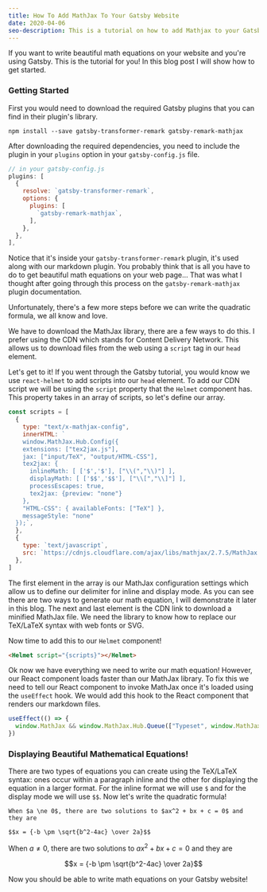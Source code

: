 ```yaml
---
title: How To Add MathJax To Your Gatsby Website
date: 2020-04-06
seo-description: This is a tutorial on how to add Mathjax to your Gatsby website.
---
```


If you want to write beautiful math equations on your website and you're using Gatsby. This is the tutorial for you! In this blog post I will show how to get started.

### Getting Started

First you would need to download the required Gatsby plugins that you can find in their plugin's library.

```
npm install --save gatsby-transformer-remark gatsby-remark-mathjax
```

After downloading the required dependencies, you need to include the plugin in your `plugins` option in your `gatsby-config.js` file.

```javascript
// in your gatsby-config.js
plugins: [
  {
    resolve: `gatsby-transformer-remark`,
    options: {
      plugins: [
        `gatsby-remark-mathjax`,
      ],
    },
  },
],
```

Notice that it's inside your `gatsby-transformer-remark` plugin, it's used along with our markdown plugin. You probably think that is all you have to do to get beautiful math equations on your web page... That was what I thought after going through this process on the `gatsby-remark-mathjax` plugin documentation.

Unfortunately, there's a few more steps before we can write the quadratic formula, we all know and love.

We have to download the MathJax library, there are a few ways to do this. I prefer using the CDN which stands for Content Delivery Network. This allows us to download files from the web using a `script` tag in our `head` element.

Let's get to it! If you went through the Gatsby tutorial, you would know we use `react-helmet` to add scripts into our `head` element. To add our CDN script we will be using the `script` property that the `Helmet` component has. This property takes in an array of scripts, so let's define our array.

```javascript
const scripts = [
  {
    type: "text/x-mathjax-config",
    innerHTML: `
    window.MathJax.Hub.Config({
    extensions: ["tex2jax.js"],
    jax: ["input/TeX", "output/HTML-CSS"],
    tex2jax: {
      inlineMath: [ ['$','$'], ["\\(","\\)"] ],
      displayMath: [ ['$$','$$'], ["\\[","\\]"] ],
      processEscapes: true,
      tex2jax: {preview: "none"}
    },
    "HTML-CSS": { availableFonts: ["TeX"] },
    messageStyle: "none"
  });`,
  },
  {
    type: `text/javascript`,
    src: `https://cdnjs.cloudflare.com/ajax/libs/mathjax/2.7.5/MathJax.js?config=TeX-AMS-MML_HTMLorMML`,
  },
]
```

The first element in the array is our MathJax configuration settings which allow us to define our delimiter for inline and display mode. As you can see there are two ways to generate our math equation, I will demonstrate it later in this blog. The next and last element is the CDN link to download a minified MathJax file. We need the library to know how to replace our TeX/LaTeX syntax with web fonts or SVG.

Now time to add this to our `Helmet` component!

```html
<Helmet script="{scripts}"></Helmet>
```

Ok now we have everything we need to write our math equation! However, our React component loads faster than our MathJax library. To fix this we need to tell our React component to invoke MathJax once it's loaded using the `useEffect` hook. We would add this hook to the React component that renders our markdown files.

```javascript
useEffect(() => {
  window.MathJax && window.MathJax.Hub.Queue(["Typeset", window.MathJax.Hub])
})
```

### Displaying Beautiful Mathematical Equations!

There are two types of equations you can create using the TeX/LaTeX syntax: ones occur within a paragraph inline and the other for displaying the equation in a larger format. For the inline format we will use `$` and for the display mode we will use `$$`. Now let's write the quadratic formula!

```
When $a \ne 0$, there are two solutions to $ax^2 + bx + c = 0$ and they are

$$x = {-b \pm \sqrt{b^2-4ac} \over 2a}$$
```

When $a \ne 0$, there are two solutions to $ax^2 + bx + c = 0$ and they are

$$x = {-b \pm \sqrt{b^2-4ac} \over 2a}$$

Now you should be able to write math equations on your Gatsby website!
